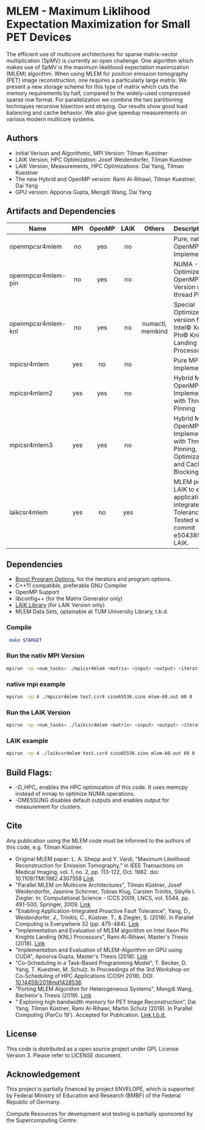 # MLEM - Maximum Liklihood Expectation Maximization for Small PET Devices

The efficient use of multicore architectures for sparse matrix-vector multiplication (SpMV) is currently an open challenge. One algorithm which makes use of SpMV is the maximum likelihood expectation maximization (MLEM) algorithm. When using MLEM for positron emission tomography (PET) image reconstruction, one requires a particularly large matrix. We present a new storage scheme for this type of matrix which cuts the memory requirements by half, compared to the widely-used compressed sparse row format. For parallelization we combine the two partitioning techniques recursive bisection and striping. Our results show good load balancing and cache behavior. We also give speedup measurements on various modern multicore systems.

## Authors
- Initial Verison and Algorithmic, MPI Version: Tilman Kuestner
- LAIK Version, HPC Optimization: Josef Weidendorfer, Tilman Kuestner
- LAIK Version, Measurements, HPC Optimizations: Dai Yang, Tilman Kuestner
- The new Hybrid and OpenMP version: Rami Al-Rihawi, Tilman Kuestner, Dai Yang
- GPU version: Apporva Gupta, Mengdi Wang, Dai Yang

## Artifacts and Dependencies
| Name        | MPI           | OpenMP  |  LAIK | Others|Description|
| ------------- |:-------------:|:-----:|:--:|:--:|:--|
| openmpcsr4mlem| no | yes | no | | Pure, native OpenMP Implementation.|
| openmpcsr4mlem-pin| no | yes | no | | NUMA - Optimized OpenMP Version using thread Pinning |
| openmpcsr4mlem-knl | no | yes | no | numactl, memkind | Special Optimized version for Intel© Xeon Phi© Knight's Landing (KNL) Processors |
| mpicsr4mlem     | yes | no | no | | Pure MPI Implementation | 
| mpicsr4mlem2 | yes | yes      |  no | | Hybrid MPI-OpenMP Implementation with Thread Pinning |
| mpicsr4mlem3 | yes | yes      |  no | | Hybrid MPI-OpenMP Implementation with Thread Pinning, HBM Optimization and Cache Blocking |
| laikcsr4mlem | yes  | no | yes |  | MLEM ported to LAIK to enable application-integrated Fault Tolerance. Tested with commit e504385 of LAIK. |


## Dependencies
- [Boost Program Options](http://boost.org/), for the iterators and program options.
- C++11 compatible, preferable GNU Compiler
- OpenMP Support
- libconfig++ (for the Matrix Generator only)
- [LAIK Library](https://github.com/envelope-project/laik) (for LAIK Version only)
- MLEM Data Sets, optainable at TUM University Library, t.b.d. 


### Compile
```sh
 make $TARGET
```
### Run the nativ MPI Version
```sh
mpirun -np <num_tasks> ./mpicsr4mlem <matrix> <input> <output> <iterations> <checkpointing>
```
### native mpi example
```sh
mpirun -np 4 ./mpicsr4mlem test.csr4 sino65536.sino mlem-60.out 60 0
```
### Run the LAIK Version
```sh
mpirun -np <num_tasks> ./laikcsr4mlem <matrix> <input> <output> <iterations>
```
### LAIK example
```sh
mpirun -np 4 ./laikcsr4mlem test.csr4 sino65536.sino mlem-60.out 60 0
```

## Build Flags:
- -D\_HPC\_ enables the HPC optimization of this code. It uses memcpy instead of mmap to optimize NUMA operations. 
- -DMESSUNG disables default outputs and enables output for measurement for clusters. 

## Cite
Any publication using the MLEM code must be informed to the authors of this code, e.g. Tilman Küstner.
- Original MLEM paper: L. A. Shepp and Y. Vardi, "Maximum Likelihood Reconstruction for Emission Tomography," in IEEE Transactions on Medical Imaging, vol. 1, no. 2, pp. 113-122, Oct. 1982. doi: 10.1109/TMI.1982.4307558 [Link](http://ieeexplore.ieee.org/stamp/stamp.jsp?tp=&arnumber=4307558&isnumber=4307552)
- "Parallel MLEM on Multicore Architectures", Tilman Küstner, Josef Weidendorfer, Jasmine Schirmer, Tobias Klug, Carsten Trinitis, Sibylle I. Ziegler. In: Computational Science - ICCS 2009, LNCS, vol. 5544, pp. 491-500, Springer, 2009. [Link](http://www.springerlink.com/content/x2226771p5779h34/)
- "Enabling Application-Integrated Proactive Fault Tolerance", Yang, D., Weidendorfer, J., Trinitis, C., Küstner, T., & Ziegler, S. (2018). In  Parallel Computing is Everywhere 32 (pp. 475-484). [Link](https://books.google.de/books?id=ysFVDwAAQBAJ&lpg=PA475&ots=k57wIk8a4x&dq=Dai%20Yang%20laik&lr&pg=PA475#v=onepage&q&f=false)
- "Implementation and Evaluation of MLEM algorithm on Intel Xeon Phi Knights Landing (KNL) Processors", Rami Al-Rihawi, Master's Thesis (2018). [Link](https://mediatum.ub.tum.de/1455603)
- "Implementation and Evaluation of MLEM-Algorithm on GPU using CUDA", Apoorva Gupta, Master's Thesis (2018). [Link](https://mediatum.ub.tum.de/1443203)
- "Co-Scheduling in a Task-Based Programming Model", T. Becker, D. Yang, T. Kuestner, M. Schulz. In Proceedings of the 3rd Workshop on Co-Scheduling of HPC Applications (COSH 2018). DOI: [10.14459/2018md1428536](https://mediatum.ub.tum.de/1428536).
- "Porting MLEM Algorithm for Heterogeneous Systems", Mengdi Wang, Bachelor's Thesis (2019). [Link](https://mediatum.ub.tum.de/1518886)
- " Exploring high bandwidth memory for PET Image Reconstruction", Dai Yang, Tilman Küstner, Rami Al-Rihawi, Martin Schulz (2019). In Parallel Computing (ParCo 19'). Accepted for Publication. [Link t.b.d.]()


## License
This code is distributed as a open source project under GPL License Version 3. Please refer to LICENSE document.

## Acknowledgement
This project is partially financed by project ENVELOPE, which is supported by Federal Ministry of Education and Research (BMBF) of the Federal Republic of Germany. 

Compute Resources for development and testing is partially sponsored by the  Supercomputing Centre.
